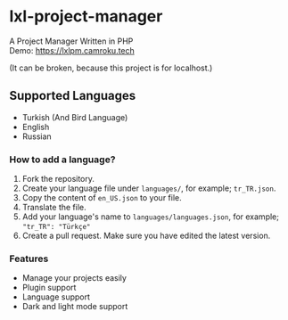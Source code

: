 # lxl-project-manager
A Project Manager Written in PHP<br/>
Demo: https://lxlpm.camroku.tech

(It can be broken, because this project is for localhost.)
## Supported Languages
* Turkish (And Bird Language)
* English
* Russian
### How to add a language?
1. Fork the repository.
2. Create your language file under `languages/`, for example; `tr_TR.json`.
3. Copy the content of `en_US.json` to your file.
4. Translate the file.
5. Add your language's name to `languages/languages.json`, for example; `"tr_TR": "Türkçe"`
6. Create a pull request. Make sure you have edited the latest version.
### Features
* Manage your projects easily
* Plugin support
* Language support
* Dark and light mode support
